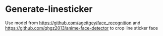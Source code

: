 # Generate-linesticker

Use model from https://github.com/ageitgey/face_recognition and https://github.com/qhgz2013/anime-face-detector to crop line sticker face
